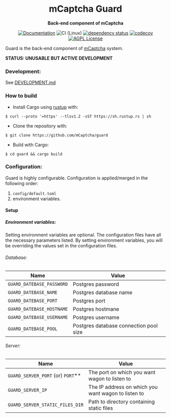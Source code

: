 <div align="center">
  <h1>mCaptcha Guard</h1>
  <p>
    <strong>Back-end component of mCaptcha</strong>
  </p>

[![Documentation](https://img.shields.io/badge/docs-master-blue)](https://mcaptcha.github.io/guard/guard/)
![CI (Linux)](<https://github.com/mCaptcha/guard/workflows/CI%20(Linux)/badge.svg>)
[![dependency status](https://deps.rs/repo/github/mCaptcha/guard/status.svg)](https://deps.rs/repo/github/mCaptcha/guard)
[![codecov](https://codecov.io/gh/mCaptcha/guard/branch/master/graph/badge.svg)](https://codecov.io/gh/mCaptcha/guard)
<br />
[![AGPL License](https://img.shields.io/badge/license-AGPL-blue.svg)](http://www.gnu.org/licenses/agpl-3.0)

</div>

</div>

Guard is the back-end component of [mCaptcha](https://mcaptcha.org)
system.

**STATUS: UNUSABLE BUT ACTIVE DEVELOPMENT**

### Development:

See [DEVELOPMENT.md](./DEVELOPMENT.md)

### How to build

- Install Cargo using [rustup](https://rustup.rs/) with:

```
$ curl --proto '=https' --tlsv1.2 -sSf https://sh.rustup.rs | sh
```

- Clone the repository with:

```
$ git clone https://github.com/mCaptcha/guard
```

- Build with Cargo:

```
$ cd guard && cargo build
```

### Configuration:

Guard is highly configurable.
Configuration is applied/merged in the following order:

1. `config/default.toml`
2. environment variables.

#### Setup

##### Environment variables:

Setting environment variables are optional. The configuration files have
all the necessary parameters listed. By setting environment variables,
you will be overriding the values set in the configuration files.

###### Database:

| Name                      | Value                                  |
| ------------------------- | -------------------------------------- |
| `GUARD_DATEBASE_PASSWORD` | Postgres password                      |
| `GUARD_DATEBASE_NAME`     | Postgres database name                 |
| `GUARD_DATEBASE_PORT`     | Postgres port                          |
| `GUARD_DATEBASE_HOSTNAME` | Postgres hostmane                      |
| `GUARD_DATEBASE_USERNAME` | Postgres username                      |
| `GUARD_DATEBASE_POOL`     | Postgres database connection pool size |

###### Server:

| Name                                | Value                                               |
| ----------------------------------- | --------------------------------------------------- |
| `GUARD_SERVER_PORT` (or) `PORT`\*\* | The port on which you want wagon to listen to       |
| `GUARD_SERVER_IP`                   | The IP address on which you want wagon to listen to |
| `GUARD_SERVER_STATIC_FILES_DIR`     | Path to directory containing static files           |
